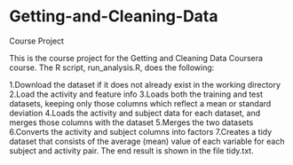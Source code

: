 # Getting-and-Cleaning-Data
Course Project

This is the course project for the Getting and Cleaning Data Coursera course. The R script, run_analysis.R, does the following:

1.Download the dataset if it does not already exist in the working directory
2.Load the activity and feature info
3.Loads both the training and test datasets, keeping only those columns which reflect a mean or standard deviation
4.Loads the activity and subject data for each dataset, and merges those columns with the dataset
5.Merges the two datasets
6.Converts the activity and subject columns into factors
7.Creates a tidy dataset that consists of the average (mean) value of each variable for each subject and activity pair.
The end result is shown in the file tidy.txt.
